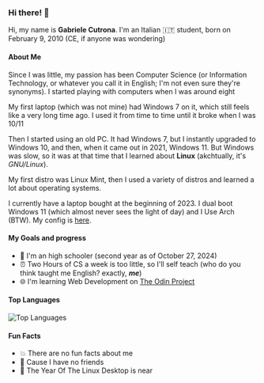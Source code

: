 ### Hi there! 👋

Hi, my name is **Gabriele Cutrona**. I'm an Italian 🇮🇹 student, born on February 9, 2010 (CE, if anyone was wondering)

#### About Me
Since I was little, my passion has been Computer Science (or Information Technology, or whatever you call it in English; I'm not even sure they're synonyms). I started playing with computers when I was around eight

My first laptop (which was not mine) had Windows 7 on it, which still feels like a very long time ago. I used it from time to time until it broke when I was 10/11

Then I started using an old PC. It had Windows 7, but I instantly upgraded to Windows 10, and then, when it came out in 2021, Windows 11. But Windows was slow, so it was at that time that I learned about **Linux** (akchtually, it's *GNU/Linux*). 

My first distro was Linux Mint, then I used a variety of distros and learned a lot about operating systems.

I currently have a laptop bought at the beginning of 2023. I dual boot Windows 11 (which almost never sees the light of day) and I Use Arch (BTW). My config is [here](https://github.com/Gabriele-Cutrona/.dotfiles).

#### My Goals and progress
- 🏫 I'm an high schooler (second year as of October 27, 2024)
- ⏰️ Two Hours of CS a week is too little, so I'll self teach (who do you think taught me English? exactly, ***me***)
- 🌐 I'm learning Web Development on [The Odin Project](https://www.theodinproject.com)

#### Top Languages
![Top Languages](https://github-readme-stats.vercel.app/api/top-langs/?username=Gabriele-Cutrona&layout=compact&theme=catppuccin_mocha)

#### Fun Facts
- 💥 There are no fun facts about me
- 🙁 Cause I have no friends
- 🐧 The Year Of The Linux Desktop is near
